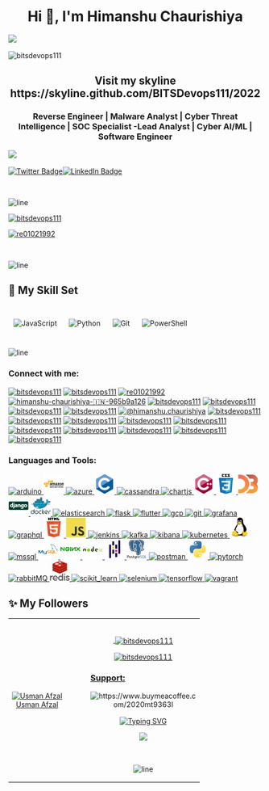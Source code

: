 



<h1 align="center">Hi 👋, I'm  Himanshu Chaurishiya</h1>
<img src="https://www.animatedimages.org/data/media/562/animated-line-image-0429.gif" width="400px">
<p align="left"> <img src="https://komarev.com/ghpvc/?username=bitsdevops111&label=Profile%20views&color=0e75b6&style=flat" alt="bitsdevops111" /> </p>
<h2 align="center">Visit my skyline https://skyline.github.com/BITSDevops111/2022</h2>
<h3 align="center">Reverse Engineer | Malware Analyst | Cyber Threat Intelligence | SOC Specialist -Lead Analyst | Cyber AI/ML | Software Engineer</h3>
<img src="https://www.animatedimages.org/data/media/562/animated-line-image-0429.gif" width="400px">

[![Twitter Badge](https://img.shields.io/badge/Twitter-Profile-informational?style=flat&logo=twitter&logoColor=white&color=1CA2F1)](https://twitter.com/re01021992)[![LinkedIn Badge](https://img.shields.io/badge/LinkedIn-Profile-informational?style=flat&logo=linkedin&logoColor=white&color=0D76A8)](https://www.linkedin.com/in/himanshu-chaurishiya-🇮🇳-965b9a126)


<br>

![line](https://cdn.discordapp.com/attachments/842741907720896512/842806312386428948/gif.gif)
<p align="left"> <a href="https://github.com/ryo-ma/github-profile-trophy"><img src="https://github-profile-trophy.vercel.app/?username=bitsdevops111" alt="bitsdevops111" /></a> </p>

<p align="left"> <a href="https://twitter.com/re01021992" target="blank"><img src="https://img.shields.io/twitter/follow/re01021992?logo=twitter&style=for-the-badge" alt="re01021992" /></a> </p>

<br>

![line](https://cdn.discordapp.com/attachments/842741907720896512/842806312386428948/gif.gif)

## 🤹 My Skill Set

<br>

<img style="margin: 10px" src="https://camo.githubusercontent.com/ece04e9e6d8e7370a88024f41d544915e01ce71b5457326c08349cc282ccf2d4/68747470733a2f2f6d65646961332e67697068792e636f6d2f6d656469612f6c6e377a32655772696951416c6c6656636e2f323030772e77656270" alt="JavaScript" height="50" />  
<img style="margin: 10px" src="https://camo.githubusercontent.com/a3ccfae79c559d3ff0c7ece89882c93bf278d01f0d2a1d908e19497630dca49d/68747470733a2f2f692e67697068792e636f6d2f6d656469612f4c4d7439363338644f38646674416a74636f2f3230302e77656270" alt="Python" height="50" />
<img style="margin: 10px" src="https://camo.githubusercontent.com/0cad3f969b0946abd0e5f16e9ed1ff78a2495a40c2bb5c6414aefd4be76505aa/68747470733a2f2f692e67697068792e636f6d2f6d656469612f4b7a4a6b7a6a676766474e355079366e6b542f3230302e77656270" alt="Git" height="50" />
<img style="margin: 10px" src="https://profilinator.rishav.dev/skills-assets/powershell.png" alt="PowerShell" height="50" />  

</div>

<br>

<br>

![line](https://cdn.discordapp.com/attachments/842741907720896512/842806312386428948/gif.gif)
<h3 align="left">Connect with me:</h3>
<p align="left">
<a href="https://codepen.io/bitsdevops111" target="blank"><img align="center" src="https://raw.githubusercontent.com/rahuldkjain/github-profile-readme-generator/master/src/images/icons/Social/codepen.svg" alt="bitsdevops111" height="30" width="40" /></a>
<a href="https://dev.to/bitsdevops111" target="blank"><img align="center" src="https://raw.githubusercontent.com/rahuldkjain/github-profile-readme-generator/master/src/images/icons/Social/devto.svg" alt="bitsdevops111" height="30" width="40" /></a>
<a href="https://twitter.com/re01021992" target="blank"><img align="center" src="https://raw.githubusercontent.com/rahuldkjain/github-profile-readme-generator/master/src/images/icons/Social/twitter.svg" alt="re01021992" height="30" width="40" /></a>
<a href="https://linkedin.com/in/himanshu-chaurishiya-🇮🇳-965b9a126" target="blank"><img align="center" src="https://raw.githubusercontent.com/rahuldkjain/github-profile-readme-generator/master/src/images/icons/Social/linked-in-alt.svg" alt="himanshu-chaurishiya-🇮🇳-965b9a126" height="30" width="40" /></a>
<a href="https://stackoverflow.com/users/bitsdevops111" target="blank"><img align="center" src="https://raw.githubusercontent.com/rahuldkjain/github-profile-readme-generator/master/src/images/icons/Social/stack-overflow.svg" alt="bitsdevops111" height="30" width="40" /></a>
<a href="https://kaggle.com/bitsdevops111" target="blank"><img align="center" src="https://raw.githubusercontent.com/rahuldkjain/github-profile-readme-generator/master/src/images/icons/Social/kaggle.svg" alt="bitsdevops111" height="30" width="40" /></a>
<a href="https://instagram.com/bitsdevops111" target="blank"><img align="center" src="https://raw.githubusercontent.com/rahuldkjain/github-profile-readme-generator/master/src/images/icons/Social/instagram.svg" alt="bitsdevops111" height="30" width="40" /></a>
<a href="https://www.behance.net/bitsdevops111" target="blank"><img align="center" src="https://raw.githubusercontent.com/rahuldkjain/github-profile-readme-generator/master/src/images/icons/Social/behance.svg" alt="bitsdevops111" height="30" width="40" /></a>
<a href="https://medium.com/@himanshu.chaurishiya" target="blank"><img align="center" src="https://raw.githubusercontent.com/rahuldkjain/github-profile-readme-generator/master/src/images/icons/Social/medium.svg" alt="@himanshu.chaurishiya" height="30" width="40" /></a>
<a href="https://www.youtube.com/c/bitsdevops111" target="blank"><img align="center" src="https://raw.githubusercontent.com/rahuldkjain/github-profile-readme-generator/master/src/images/icons/Social/youtube.svg" alt="bitsdevops111" height="30" width="40" /></a>
<a href="https://www.codechef.com/users/bitsdevops111" target="blank"><img align="center" src="https://cdn.jsdelivr.net/npm/simple-icons@3.1.0/icons/codechef.svg" alt="bitsdevops111" height="30" width="40" /></a>
<a href="https://www.hackerrank.com/bitsdevops111" target="blank"><img align="center" src="https://raw.githubusercontent.com/rahuldkjain/github-profile-readme-generator/master/src/images/icons/Social/hackerrank.svg" alt="bitsdevops111" height="30" width="40" /></a>
<a href="https://codeforces.com/profile/bitsdevops111" target="blank"><img align="center" src="https://raw.githubusercontent.com/rahuldkjain/github-profile-readme-generator/master/src/images/icons/Social/codeforces.svg" alt="bitsdevops111" height="30" width="40" /></a>
<a href="https://www.leetcode.com/bitsdevops111" target="blank"><img align="center" src="https://raw.githubusercontent.com/rahuldkjain/github-profile-readme-generator/master/src/images/icons/Social/leet-code.svg" alt="bitsdevops111" height="30" width="40" /></a>
<a href="https://www.hackerearth.com/bitsdevops111" target="blank"><img align="center" src="https://raw.githubusercontent.com/rahuldkjain/github-profile-readme-generator/master/src/images/icons/Social/hackerearth.svg" alt="bitsdevops111" height="30" width="40" /></a>
<a href="https://auth.geeksforgeeks.org/user/bitsdevops111" target="blank"><img align="center" src="https://raw.githubusercontent.com/rahuldkjain/github-profile-readme-generator/master/src/images/icons/Social/geeks-for-geeks.svg" alt="bitsdevops111" height="30" width="40" /></a>
<a href="https://www.topcoder.com/members/bitsdevops111" target="blank"><img align="center" src="https://raw.githubusercontent.com/rahuldkjain/github-profile-readme-generator/master/src/images/icons/Social/topcoder.svg" alt="bitsdevops111" height="30" width="40" /></a>
<a href="https://discord.gg/bitsdevops111" target="blank"><img align="center" src="https://raw.githubusercontent.com/rahuldkjain/github-profile-readme-generator/master/src/images/icons/Social/discord.svg" alt="bitsdevops111" height="30" width="40" /></a>
<a href="https://github.com/BITSDevops111" target="blank"><img align="center" src="https://raw.githubusercontent.com/rahuldkjain/github-profile-readme-generator/master/src/images/icons/Social/rss.svg" alt="bitsdevops111" height="30" width="40" /></a>
</p>

<h3 align="left">Languages and Tools:</h3>
<p align="left"> <a href="https://www.arduino.cc/" target="_blank" rel="noreferrer"> <img src="https://cdn.worldvectorlogo.com/logos/arduino-1.svg" alt="arduino" width="40" height="40"/> </a> <a href="https://aws.amazon.com" target="_blank" rel="noreferrer"> <img src="https://raw.githubusercontent.com/devicons/devicon/master/icons/amazonwebservices/amazonwebservices-original-wordmark.svg" alt="aws" width="40" height="40"/> </a> <a href="https://azure.microsoft.com/en-in/" target="_blank" rel="noreferrer"> <img src="https://www.vectorlogo.zone/logos/microsoft_azure/microsoft_azure-icon.svg" alt="azure" width="40" height="40"/> </a> <a href="https://www.cprogramming.com/" target="_blank" rel="noreferrer"> <img src="https://raw.githubusercontent.com/devicons/devicon/master/icons/c/c-original.svg" alt="c" width="40" height="40"/> </a> <a href="https://cassandra.apache.org/" target="_blank" rel="noreferrer"> <img src="https://www.vectorlogo.zone/logos/apache_cassandra/apache_cassandra-icon.svg" alt="cassandra" width="40" height="40"/> </a> <a href="https://www.chartjs.org" target="_blank" rel="noreferrer"> <img src="https://www.chartjs.org/media/logo-title.svg" alt="chartjs" width="40" height="40"/> </a> <a href="https://www.w3schools.com/cpp/" target="_blank" rel="noreferrer"> <img src="https://raw.githubusercontent.com/devicons/devicon/master/icons/cplusplus/cplusplus-original.svg" alt="cplusplus" width="40" height="40"/> </a> <a href="https://www.w3schools.com/css/" target="_blank" rel="noreferrer"> <img src="https://raw.githubusercontent.com/devicons/devicon/master/icons/css3/css3-original-wordmark.svg" alt="css3" width="40" height="40"/> </a> <a href="https://d3js.org/" target="_blank" rel="noreferrer"> <img src="https://raw.githubusercontent.com/devicons/devicon/master/icons/d3js/d3js-original.svg" alt="d3js" width="40" height="40"/> </a> <a href="https://www.djangoproject.com/" target="_blank" rel="noreferrer"> <img src="https://raw.githubusercontent.com/devicons/devicon/master/icons/django/django-original.svg" alt="django" width="40" height="40"/> </a> <a href="https://www.docker.com/" target="_blank" rel="noreferrer"> <img src="https://raw.githubusercontent.com/devicons/devicon/master/icons/docker/docker-original-wordmark.svg" alt="docker" width="40" height="40"/> </a> <a href="https://www.elastic.co" target="_blank" rel="noreferrer"> <img src="https://www.vectorlogo.zone/logos/elastic/elastic-icon.svg" alt="elasticsearch" width="40" height="40"/> </a> <a href="https://flask.palletsprojects.com/" target="_blank" rel="noreferrer"> <img src="https://www.vectorlogo.zone/logos/pocoo_flask/pocoo_flask-icon.svg" alt="flask" width="40" height="40"/> </a> <a href="https://flutter.dev" target="_blank" rel="noreferrer"> <img src="https://www.vectorlogo.zone/logos/flutterio/flutterio-icon.svg" alt="flutter" width="40" height="40"/> </a> <a href="https://cloud.google.com" target="_blank" rel="noreferrer"> <img src="https://www.vectorlogo.zone/logos/google_cloud/google_cloud-icon.svg" alt="gcp" width="40" height="40"/> </a> <a href="https://git-scm.com/" target="_blank" rel="noreferrer"> <img src="https://www.vectorlogo.zone/logos/git-scm/git-scm-icon.svg" alt="git" width="40" height="40"/> </a> <a href="https://grafana.com" target="_blank" rel="noreferrer"> <img src="https://www.vectorlogo.zone/logos/grafana/grafana-icon.svg" alt="grafana" width="40" height="40"/> </a> <a href="https://graphql.org" target="_blank" rel="noreferrer"> <img src="https://www.vectorlogo.zone/logos/graphql/graphql-icon.svg" alt="graphql" width="40" height="40"/> </a> <a href="https://www.w3.org/html/" target="_blank" rel="noreferrer"> <img src="https://raw.githubusercontent.com/devicons/devicon/master/icons/html5/html5-original-wordmark.svg" alt="html5" width="40" height="40"/> </a> <a href="https://developer.mozilla.org/en-US/docs/Web/JavaScript" target="_blank" rel="noreferrer"> <img src="https://raw.githubusercontent.com/devicons/devicon/master/icons/javascript/javascript-original.svg" alt="javascript" width="40" height="40"/> </a> <a href="https://www.jenkins.io" target="_blank" rel="noreferrer"> <img src="https://www.vectorlogo.zone/logos/jenkins/jenkins-icon.svg" alt="jenkins" width="40" height="40"/> </a> <a href="https://kafka.apache.org/" target="_blank" rel="noreferrer"> <img src="https://www.vectorlogo.zone/logos/apache_kafka/apache_kafka-icon.svg" alt="kafka" width="40" height="40"/> </a> <a href="https://www.elastic.co/kibana" target="_blank" rel="noreferrer"> <img src="https://www.vectorlogo.zone/logos/elasticco_kibana/elasticco_kibana-icon.svg" alt="kibana" width="40" height="40"/> </a> <a href="https://kubernetes.io" target="_blank" rel="noreferrer"> <img src="https://www.vectorlogo.zone/logos/kubernetes/kubernetes-icon.svg" alt="kubernetes" width="40" height="40"/> </a> <a href="https://www.linux.org/" target="_blank" rel="noreferrer"> <img src="https://raw.githubusercontent.com/devicons/devicon/master/icons/linux/linux-original.svg" alt="linux" width="40" height="40"/> </a> <a href="https://www.microsoft.com/en-us/sql-server" target="_blank" rel="noreferrer"> <img src="https://www.svgrepo.com/show/303229/microsoft-sql-server-logo.svg" alt="mssql" width="40" height="40"/> </a> <a href="https://www.mysql.com/" target="_blank" rel="noreferrer"> <img src="https://raw.githubusercontent.com/devicons/devicon/master/icons/mysql/mysql-original-wordmark.svg" alt="mysql" width="40" height="40"/> </a> <a href="https://www.nginx.com" target="_blank" rel="noreferrer"> <img src="https://raw.githubusercontent.com/devicons/devicon/master/icons/nginx/nginx-original.svg" alt="nginx" width="40" height="40"/> </a> <a href="https://nodejs.org" target="_blank" rel="noreferrer"> <img src="https://raw.githubusercontent.com/devicons/devicon/master/icons/nodejs/nodejs-original-wordmark.svg" alt="nodejs" width="40" height="40"/> </a> <a href="https://pandas.pydata.org/" target="_blank" rel="noreferrer"> <img src="https://raw.githubusercontent.com/devicons/devicon/2ae2a900d2f041da66e950e4d48052658d850630/icons/pandas/pandas-original.svg" alt="pandas" width="40" height="40"/> </a> <a href="https://www.postgresql.org" target="_blank" rel="noreferrer"> <img src="https://raw.githubusercontent.com/devicons/devicon/master/icons/postgresql/postgresql-original-wordmark.svg" alt="postgresql" width="40" height="40"/> </a> <a href="https://postman.com" target="_blank" rel="noreferrer"> <img src="https://www.vectorlogo.zone/logos/getpostman/getpostman-icon.svg" alt="postman" width="40" height="40"/> </a> <a href="https://www.python.org" target="_blank" rel="noreferrer"> <img src="https://raw.githubusercontent.com/devicons/devicon/master/icons/python/python-original.svg" alt="python" width="40" height="40"/> </a> <a href="https://pytorch.org/" target="_blank" rel="noreferrer"> <img src="https://www.vectorlogo.zone/logos/pytorch/pytorch-icon.svg" alt="pytorch" width="40" height="40"/> </a> <a href="https://www.rabbitmq.com" target="_blank" rel="noreferrer"> <img src="https://www.vectorlogo.zone/logos/rabbitmq/rabbitmq-icon.svg" alt="rabbitMQ" width="40" height="40"/> </a> <a href="https://redis.io" target="_blank" rel="noreferrer"> <img src="https://raw.githubusercontent.com/devicons/devicon/master/icons/redis/redis-original-wordmark.svg" alt="redis" width="40" height="40"/> </a> <a href="https://scikit-learn.org/" target="_blank" rel="noreferrer"> <img src="https://upload.wikimedia.org/wikipedia/commons/0/05/Scikit_learn_logo_small.svg" alt="scikit_learn" width="40" height="40"/> </a> <a href="https://www.selenium.dev" target="_blank" rel="noreferrer"> <img src="https://raw.githubusercontent.com/detain/svg-logos/780f25886640cef088af994181646db2f6b1a3f8/svg/selenium-logo.svg" alt="selenium" width="40" height="40"/> </a> <a href="https://www.tensorflow.org" target="_blank" rel="noreferrer"> <img src="https://www.vectorlogo.zone/logos/tensorflow/tensorflow-icon.svg" alt="tensorflow" width="40" height="40"/> </a> <a href="https://www.vagrantup.com/" target="_blank" rel="noreferrer"> <img src="https://www.vectorlogo.zone/logos/vagrantup/vagrantup-icon.svg" alt="vagrant" width="40" height="40"/> </a> </p>



## ✨ My Followers

<!--START_SECTION:top-followers-->
<table>
  <tr>
    <td align="center">
      <a href="https://github.com/UsmanAfzal8">
        <img src="https://avatars.githubusercontent.com/u/56322052?v=4" width="100px;" alt="Usman Afzal"/>
      </a>
      <br />
      <a href="https://github.com/UsmanAfzal8">Usman Afzal</a>
    </td>
    <td align="center">
      <a href="https://github.com/">
        <img src="" width="100px;" alt=""/>
      </a>
      <br />
      <a href=""></a>
    </td>
    <td align="center">
      <a href="">
        <img src="" width="100px;" alt=""/>
      </a>
      <br />
      <a href=""></a>
    </td>
    <td align="center">
      <a href="">
        <img src="" width="100px;" alt=""/>
      </a>
      <br />
      <a href=""></a>
    </td>
    <td align="center">
      <a href="">
        <img src="" width="100px;" alt=""/>
      </a>
      <br />
      <a href="</a>
    </td>
  </tr>
</table>
<!--END_SECTION:top-followers-->


<p><img align="left" src="https://github-readme-stats.vercel.app/api/top-langs?username=bitsdevops111&show_icons=true&locale=en&layout=compact" alt="bitsdevops111" /></p>

<p>&nbsp;<img align="center" src="https://github-readme-stats.vercel.app/api?username=bitsdevops111&show_icons=true&locale=en" alt="bitsdevops111" /></p>

<p><img align="center" src="https://github-readme-streak-stats.herokuapp.com/?user=bitsdevops111&" alt="bitsdevops111" /></p>




<h3 align="left">Support:</h3>
<p><a href="https://www.buymeacoffee.com/2020mt9363l"> <img align="left" src="https://cdn.buymeacoffee.com/buttons/v2/default-yellow.png" height="50" width="210" alt="https://www.buymeacoffee.com/2020mt9363l" /></a></p><br><br>


[![Typing SVG](https://readme-typing-svg.herokuapp.com?color=BEF7CE&multiline=true&width=500&height=200&lines=Hi+!+Visitor++I+am+Himanshu+Chaurishiya+%F0%9F%98%8A;Let's+get+connected+through+my+email+id+%F0%9F%A4%9D%F0%9F%8F%BB;%F0%9F%93%A7+%3A+himanshu.chaurishiya%40gmail.com+)](https://git.io/typing-svg)

![](https://hit.yhype.me/github/profile?user_id=81251470)

<br>

![line](https://cdn.discordapp.com/attachments/842741907720896512/842806312386428948/gif.gif)
